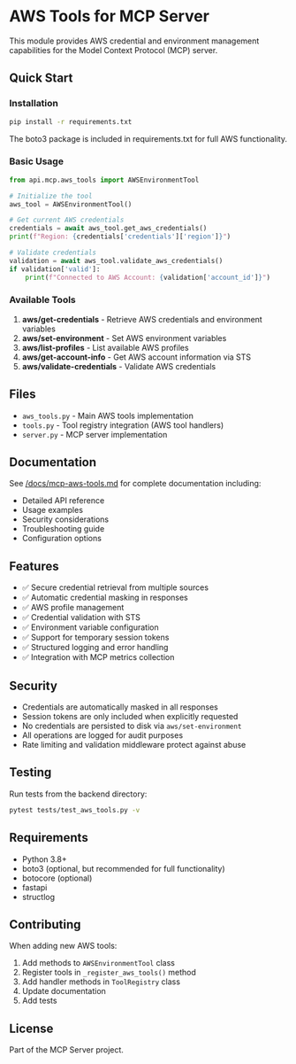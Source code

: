 # AWS Tools for MCP Server

This module provides AWS credential and environment management capabilities for the Model Context Protocol (MCP) server.

## Quick Start

### Installation

```bash
pip install -r requirements.txt
```

The boto3 package is included in requirements.txt for full AWS functionality.

### Basic Usage

```python
from api.mcp.aws_tools import AWSEnvironmentTool

# Initialize the tool
aws_tool = AWSEnvironmentTool()

# Get current AWS credentials
credentials = await aws_tool.get_aws_credentials()
print(f"Region: {credentials['credentials']['region']}")

# Validate credentials
validation = await aws_tool.validate_aws_credentials()
if validation['valid']:
    print(f"Connected to AWS Account: {validation['account_id']}")
```

### Available Tools

1. **aws/get-credentials** - Retrieve AWS credentials and environment variables
2. **aws/set-environment** - Set AWS environment variables
3. **aws/list-profiles** - List available AWS profiles
4. **aws/get-account-info** - Get AWS account information via STS
5. **aws/validate-credentials** - Validate AWS credentials

## Files

- `aws_tools.py` - Main AWS tools implementation
- `tools.py` - Tool registry integration (AWS tool handlers)
- `server.py` - MCP server implementation

## Documentation

See [/docs/mcp-aws-tools.md](../../../../docs/mcp-aws-tools.md) for complete documentation including:

- Detailed API reference
- Usage examples
- Security considerations
- Troubleshooting guide
- Configuration options

## Features

- ✅ Secure credential retrieval from multiple sources
- ✅ Automatic credential masking in responses
- ✅ AWS profile management
- ✅ Credential validation with STS
- ✅ Environment variable configuration
- ✅ Support for temporary session tokens
- ✅ Structured logging and error handling
- ✅ Integration with MCP metrics collection

## Security

- Credentials are automatically masked in all responses
- Session tokens are only included when explicitly requested
- No credentials are persisted to disk via `aws/set-environment`
- All operations are logged for audit purposes
- Rate limiting and validation middleware protect against abuse

## Testing

Run tests from the backend directory:

```bash
pytest tests/test_aws_tools.py -v
```

## Requirements

- Python 3.8+
- boto3 (optional, but recommended for full functionality)
- botocore (optional)
- fastapi
- structlog

## Contributing

When adding new AWS tools:

1. Add methods to `AWSEnvironmentTool` class
2. Register tools in `_register_aws_tools()` method
3. Add handler methods in `ToolRegistry` class
4. Update documentation
5. Add tests

## License

Part of the MCP Server project.